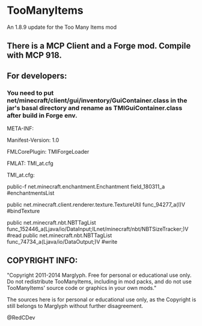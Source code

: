 # TooManyItems
An 1.8.9 update for the Too Many Items mod
## There is a MCP Client and a Forge mod. Compile with MCP 918.

## For developers:

### You need to put net/minecraft/client/gui/inventory/GuiContainer.class in the jar's basal directory and rename as TMIGuiContainer.class after build in Forge env. 

META-INF:

Manifest-Version: 1.0

FMLCorePlugin: TMIForgeLoader

FMLAT: TMI_at.cfg

TMI_at.cfg:

public-f net.minecraft.enchantment.Enchantment field_180311_a #enchantmentsList

public net.minecraft.client.renderer.texture.TextureUtil func_94277_a(I)V #bindTexture

public net.minecraft.nbt.NBTTagList func_152446_a(Ljava/io/DataInput;ILnet/minecraft/nbt/NBTSizeTracker;)V #read
public net.minecraft.nbt.NBTTagList func_74734_a(Ljava/io/DataOutput;)V #write

## COPYRIGHT INFO:

"Copyright 2011-2014 Marglyph. Free for personal or educational use only. Do not redistribute TooManyItems, including in mod packs, and do not use TooManyItems\' source code or graphics in your own mods."

The sources here is for personal or educational use only, as the Copyright is still belongs to Marglyph without further disagreement.

 @RedCDev
